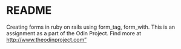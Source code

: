 # README

Creating forms in ruby on rails using form_tag, form_with. This is an assignment as a part of the Odin Project. Find more at http://www.theodinproject.com”
